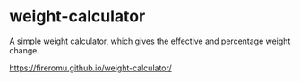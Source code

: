 # weight-calculator
A simple weight calculator, which gives the effective and percentage weight change.

https://fireromu.github.io/weight-calculator/

